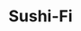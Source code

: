 ---
layout: place
title: "Sushi-Fi"
permalink: /colorado/fort-collins/sushi-fi.html
stateAbbr: CO
stateName: Colorado
cityName: Fort Collins
place_id: ChIJpUCjJEZKaYcRSJFdSiCcV7I
photos:
  - name: >-
      places/ChIJpUCjJEZKaYcRSJFdSiCcV7I/photos/AeeoHcLnuCS_nfcANQ13Unw14IkW1UhJmFIo21blCsOjDigE6g0KwdG9Vk64mjZqSqu6b77L9YevNbqe6haHZUFe9OoEMV-3gMyl9pU85b7M91lpBrJ8qh5RSdHpETo2oos7onlCe0ml-qtzmP7cGAaaOajV0k807EUYGx7JM1HaoL8SDXdLGnyCCo-XoPs12oEC2jrwWJth6mCv8LQzIOjqb4XLaae6D3J8ltkZf-dgEY5nOerXS6LA1jL6HJCy3XtnXVRV711Dd_gcVWZofD2KchI5ISLDStcncnVGGRDLeeZGQw
    widthPx: 4000
    heightPx: 2252
    authorAttributions:
      - displayName: Sushi-Fi
        uri: https://maps.google.com/maps/contrib/112195180713979616678
        photoUri: >-
          https://lh3.googleusercontent.com/a/ACg8ocK05UytYURiWH3KJKbbTwqvk9WCT_3hnMN4iQD7qr7UvqIkGQ=s100-p-k-no-mo
    flagContentUri: >-
      https://www.google.com/local/imagery/report/?cb_client=maps_api_places.places_api&image_key=!1e10!2sAF1QipPl1ZcPAG7FU4kmwdiyMVZY8vw7mL3HzTuvsYwU&hl=en-US
    googleMapsUri: >-
      https://www.google.com/maps/place//data=!3m4!1e2!3m2!1sAF1QipPl1ZcPAG7FU4kmwdiyMVZY8vw7mL3HzTuvsYwU!2e10!4m2!3m1!1s0x87694a4624a340a5:0xb2579c204a5d9148
  - name: >-
      places/ChIJpUCjJEZKaYcRSJFdSiCcV7I/photos/AeeoHcJt-SnZeONU8o5STjI9QeVtMBZxBd9aa5wQLSu-Xb6FqcjZl4KkBhQxVmm-XpQBPyV7bOupESbMDPa2XPBe5bmAg1necl1WO0X9l5_EKgDLfQz6Sspb84y38oZlvfSy4yINLlu6Xe_wL_ktV-vD0mbizIANNj7V3YTSomAniuLXwBUPwjyPR0L43h51A8Rg7pxXQnTaLa_Dvh5dL3gU188hDsI2nJ6regFXrsr9qLK7_oR5nMA-intc4WF57wRlCjZDK-eD0zxwe7Eve7UtIqTle0ql1UMbiCE_l6sqY3BFOw
    widthPx: 4000
    heightPx: 2252
    authorAttributions:
      - displayName: Sushi-Fi
        uri: https://maps.google.com/maps/contrib/112195180713979616678
        photoUri: >-
          https://lh3.googleusercontent.com/a/ACg8ocK05UytYURiWH3KJKbbTwqvk9WCT_3hnMN4iQD7qr7UvqIkGQ=s100-p-k-no-mo
    flagContentUri: >-
      https://www.google.com/local/imagery/report/?cb_client=maps_api_places.places_api&image_key=!1e10!2sAF1QipP8ie7UCDXcAJj78dc8xs5gRKrJiZdr4OxWVsq8&hl=en-US
    googleMapsUri: >-
      https://www.google.com/maps/place//data=!3m4!1e2!3m2!1sAF1QipP8ie7UCDXcAJj78dc8xs5gRKrJiZdr4OxWVsq8!2e10!4m2!3m1!1s0x87694a4624a340a5:0xb2579c204a5d9148
  - name: >-
      places/ChIJpUCjJEZKaYcRSJFdSiCcV7I/photos/AeeoHcIh8CBsS6k_dclrFPU8CPoWHIKyQ0ltXWoXT0p3IS7mpl6SMGYXn4c9bkb8nQCFFoOID8os4yXV-gDohrQ5NUgElvw-GS-fnMu_-5epYkOvtHfhApGtCc5cGLcFqcjaHAs9Vc5eKcDCOv3bwH-tW0I09h-EHokKhcGIZF-hvDVZgNI3gMxKnQcBB8nyRz25rSr1H2O5TaXMJ2BH92hDvzpiXh6ZOdUhtYDqkZhCftR7j2R8BL4bESzlWozoUX68BBwEsPAadHPyyfpOsRIb1-67Y4WfJztSGyyk4U5474Wbrbc3ySRw_6rUGEATyWp7zAMr_T-s_VZAgXFK0ll_iQl62iWo0AeNbcOb25fwm5Kh4ibN_SUe4O7BMy-hWGaRENrG5c5DdNxzhkC_MxsRwkDk-DIPbw5VL__RDf2BmKR7TaR5JWYK4-4t05eHGrD3
    widthPx: 4000
    heightPx: 3000
    authorAttributions:
      - displayName: Edwin Chong
        uri: https://maps.google.com/maps/contrib/101452229405206173227
        photoUri: >-
          https://lh3.googleusercontent.com/a/ACg8ocJCElpPNthVN6jH4Y5-UqujCrdDTKYqwTN377JVsgH4gicZ2omr=s100-p-k-no-mo
    flagContentUri: >-
      https://www.google.com/local/imagery/report/?cb_client=maps_api_places.places_api&image_key=!1e10!2sCIABIhAIN0uGXQjTsGf8JzEAB7-p&hl=en-US
    googleMapsUri: >-
      https://www.google.com/maps/place//data=!3m4!1e2!3m2!1sCIABIhAIN0uGXQjTsGf8JzEAB7-p!2e10!4m2!3m1!1s0x87694a4624a340a5:0xb2579c204a5d9148
  - name: >-
      places/ChIJpUCjJEZKaYcRSJFdSiCcV7I/photos/AeeoHcLhNgXXGUnDqq6nZXdltUIDB_O10MUVpWb3GQ9ILd2uh5-z2FurkMBHEZyqK7BLVPBTJHnDaywXW8N4_RRoz6UDa6SaDb1f9t7eiv9wjt9OOkyF58phwsCPCEB_8HNa8hrdKPNJkSlH7AOVKcrpSJsOT8Q535I8mSulcWyqWX1-9PZ13v_UiRISVQZr4vQIivtT8gw12rRmaG_9wXfoDhSs81OFWxQkHk_ZfBt90l_1ecgHOK7UMu00T91cxBLrjGv8eTW9GB1IqgRKN9k7G-pkUUWDxKzruWC55uCOTGaOyF7Vp47ZkNqhCZvHeYFLJ3K7NKQSYDdeDNr1A7gWV6cxRuUrDuwgpHJT17S2m8aUucy27m4puGOmxSgCwHz8dPM33lXNGCW8_Ic2mK5fPyPBMe77R_-yIwHWSwlqdJQ
    widthPx: 4000
    heightPx: 2252
    authorAttributions:
      - displayName: albert william
        uri: https://maps.google.com/maps/contrib/113848130086639668900
        photoUri: >-
          https://lh3.googleusercontent.com/a-/ALV-UjU5cE8RZteqNotWOAo0O_k0_yzLdcGiXQySefOrlWGXw7CWxd5R=s100-p-k-no-mo
    flagContentUri: >-
      https://www.google.com/local/imagery/report/?cb_client=maps_api_places.places_api&image_key=!1e10!2sCIHM0ogKEICAgIDTtJ_xQw&hl=en-US
    googleMapsUri: >-
      https://www.google.com/maps/place//data=!3m4!1e2!3m2!1sCIHM0ogKEICAgIDTtJ_xQw!2e10!4m2!3m1!1s0x87694a4624a340a5:0xb2579c204a5d9148
  - name: >-
      places/ChIJpUCjJEZKaYcRSJFdSiCcV7I/photos/AeeoHcIo_EfWjtoS2QF73wpkMqmQYFM5w9KgKKeZRR_VVATIEhsjgi7PEmjeY2DPoAcCSYRvD9lQHz2j9OB7PvWTYFwsqDwSRI81pP6Zag1O63YQ2CRD_-VhxXj0-M-98f5H0OdBNSBM624oPX7_ww6sNnMulhMNWeeHKq-hI3qHD4LLL7RHcR2Mh--abxN8BFunXMpo632IzdAa81Cq86TWN9GWgbZcfZLachJK5GGVJ3ijX8UHK_uZtRrOog6eyfsfkbe1dkl9UubdcmMRO55A0FS0q5q-0Uwec_Z2s4e0S7c6kA
    widthPx: 2992
    heightPx: 2992
    authorAttributions:
      - displayName: Sushi-Fi
        uri: https://maps.google.com/maps/contrib/112195180713979616678
        photoUri: >-
          https://lh3.googleusercontent.com/a/ACg8ocK05UytYURiWH3KJKbbTwqvk9WCT_3hnMN4iQD7qr7UvqIkGQ=s100-p-k-no-mo
    flagContentUri: >-
      https://www.google.com/local/imagery/report/?cb_client=maps_api_places.places_api&image_key=!1e10!2sAF1QipNA_FKN-URwPpqLHSP7ztJw3MznEBQniQkSBAbS&hl=en-US
    googleMapsUri: >-
      https://www.google.com/maps/place//data=!3m4!1e2!3m2!1sAF1QipNA_FKN-URwPpqLHSP7ztJw3MznEBQniQkSBAbS!2e10!4m2!3m1!1s0x87694a4624a340a5:0xb2579c204a5d9148
  - name: >-
      places/ChIJpUCjJEZKaYcRSJFdSiCcV7I/photos/AeeoHcKgc7VFR3GftIvRN2r5WJJcuvzFZy1jZN3_sGp0yXqMBPU0vIaa2B6mxHz4hbZ3kCRgrBKp9LWuJ_lJlMbsXV0YWA1FkN425KzyL2iOWmx7nNgXcAq2aVu0Mio8rH4qzVHw0V7BSXS59ojWH_OYPqp7ZZb5ywZ6DwED7BDwX-jppp4XbNP5vd18aln_Xy3UT2AnlVsuOgBIVcUGIoZSiugUt--7L_KLEZDH50Bw_0jz4HuaAAmh80x-rT0q1o83w-w1vuM2EKvfOXooFZLqT848X9oYlHmWCAiQ3o23PC-RdvwwJRCPjnx-qsVLZD0tzwqSdsB7jilknimz2Fhs7Tjm-mwikfkG5f-LxEU-O8xsVSBN_IJIYbW2jb6_-q1cyv_wkqyQEi-6GGDA4vCDci1gloVfqS0nvNzkE_QVqHQ
    widthPx: 4800
    heightPx: 3600
    authorAttributions:
      - displayName: Allison Wischmeier
        uri: https://maps.google.com/maps/contrib/114864287635915999639
        photoUri: >-
          https://lh3.googleusercontent.com/a/ACg8ocLeA9XHm5XXZ75CJthtAFr_ooHuOOy1V996-yLVOPQ6nTVfSQ=s100-p-k-no-mo
    flagContentUri: >-
      https://www.google.com/local/imagery/report/?cb_client=maps_api_places.places_api&image_key=!1e10!2sCIHM0ogKEICAgIDHlobgYA&hl=en-US
    googleMapsUri: >-
      https://www.google.com/maps/place//data=!3m4!1e2!3m2!1sCIHM0ogKEICAgIDHlobgYA!2e10!4m2!3m1!1s0x87694a4624a340a5:0xb2579c204a5d9148
  - name: >-
      places/ChIJpUCjJEZKaYcRSJFdSiCcV7I/photos/AeeoHcLaBTghEqLiYsGIphvKGH0SIfPRS-ZMQqvHheT8Q7zjTgBB0oAYcZ3-chnsC78XKTlRLBiqItwVE1t6Ol6dq0kiNz29sNjMYxRm93s--NR-Dv7lDAAVpV3OHInL_eaH-WX5yHBKPE-7lbA4e-4h-wPVQD0Jmw6zzg7xpZVxVxRCSM3ZHkaUfxaJNgjjkHiAh6PjjqiwsLUiHz0yWh9MQZp3aA8mmzkblwzNUx3mWwythCV3R4S_u5e6VbbggN7XvXuXrZ_H1j4nWG_rCfZJidVivRC50z65zR5vyOhD0oI7mw
    widthPx: 1545
    heightPx: 2000
    authorAttributions:
      - displayName: Sushi-Fi
        uri: https://maps.google.com/maps/contrib/112195180713979616678
        photoUri: >-
          https://lh3.googleusercontent.com/a/ACg8ocK05UytYURiWH3KJKbbTwqvk9WCT_3hnMN4iQD7qr7UvqIkGQ=s100-p-k-no-mo
    flagContentUri: >-
      https://www.google.com/local/imagery/report/?cb_client=maps_api_places.places_api&image_key=!1e10!2sAF1QipPtlmKf_9dYO_JfFAKmxuu-dou8TUPtFlzFOPUG&hl=en-US
    googleMapsUri: >-
      https://www.google.com/maps/place//data=!3m4!1e2!3m2!1sAF1QipPtlmKf_9dYO_JfFAKmxuu-dou8TUPtFlzFOPUG!2e10!4m2!3m1!1s0x87694a4624a340a5:0xb2579c204a5d9148
  - name: >-
      places/ChIJpUCjJEZKaYcRSJFdSiCcV7I/photos/AeeoHcINyei5glCA0cj4s9i9boDFYlAW3fgM-HJ0khQuOPWnqdBMIu4ROmvQhRvzJNC_UfRMNxmBDqcfBHKtFgaattugGnUiFJ1VV7K2Fa1bLlxrlcjlWrtPtVhvICE29sB3WwHQdytd8-wZ87NaiQdx580Jg7w_0MdTkY__kG1Xl26R0zo53N2n-HlLDiPo1DceX2C-GSOQzzv5i7m9Sv8WqJih9HlBb_xUUNtncNKf4pcjMjOkZeigESAInp9enM_r-d3IHRvqnTDAJWua1wVjNZ3V2neiPg6rzx6NNHXJWkLmjA
    widthPx: 1440
    heightPx: 810
    authorAttributions:
      - displayName: Sushi-Fi
        uri: https://maps.google.com/maps/contrib/112195180713979616678
        photoUri: >-
          https://lh3.googleusercontent.com/a/ACg8ocK05UytYURiWH3KJKbbTwqvk9WCT_3hnMN4iQD7qr7UvqIkGQ=s100-p-k-no-mo
    flagContentUri: >-
      https://www.google.com/local/imagery/report/?cb_client=maps_api_places.places_api&image_key=!1e10!2sAF1QipMp03kx9VueJPxUsqSto--5_U5kRk7axSsYbF17&hl=en-US
    googleMapsUri: >-
      https://www.google.com/maps/place//data=!3m4!1e2!3m2!1sAF1QipMp03kx9VueJPxUsqSto--5_U5kRk7axSsYbF17!2e10!4m2!3m1!1s0x87694a4624a340a5:0xb2579c204a5d9148
  - name: >-
      places/ChIJpUCjJEZKaYcRSJFdSiCcV7I/photos/AeeoHcIgjk-vV62MxNpMzf9ZN8XgDAHWh0SadB9AWwf1cJKZROhbwjoIXU9FDvq6sdyZD52EuDPQOJWgbDa80k2fh4THaZKnUYwwysYIJA4eM1_u35YGtDgU5bob0h6F42e2kUf9bO1HGO4NmqTbHFO2xn8O6zjZjCltdl1gr6_snwvq5L2YlV5h5QHdu2fehj9IVeYEit8_lxwdiZ8KUUy3b03ris-Ke35tu3fy24Xvda1WGtxSg52Kbrz87qhgc4C8RR67GqnDO3exWSuWRcvWtzNaePSpzemIKxAtdxge6C8x2oxWECEa2nEcRjVKhaSmBvawF_hXzO0-GhOPkyaIbNQkaer8_SH-DUDOKa6PIDj4ZwizIOXvsb0PQ4gLJQBwHZRAgKrJkNWTMvZgisI0FuLImJkUbI7Uuxo2HnBGIoEdtA
    widthPx: 3000
    heightPx: 4000
    authorAttributions:
      - displayName: Sebastien Gavillet
        uri: https://maps.google.com/maps/contrib/101275260020088400664
        photoUri: >-
          https://lh3.googleusercontent.com/a-/ALV-UjVYB86rLAKXx3j5Q6wwzPxFRUNGBQl_rRC4IHwNh9c8KQT8w0ZmtQ=s100-p-k-no-mo
    flagContentUri: >-
      https://www.google.com/local/imagery/report/?cb_client=maps_api_places.places_api&image_key=!1e10!2sCIHM0ogKEICAgICfu-OlZg&hl=en-US
    googleMapsUri: >-
      https://www.google.com/maps/place//data=!3m4!1e2!3m2!1sCIHM0ogKEICAgICfu-OlZg!2e10!4m2!3m1!1s0x87694a4624a340a5:0xb2579c204a5d9148
  - name: >-
      places/ChIJpUCjJEZKaYcRSJFdSiCcV7I/photos/AeeoHcIHlL2Q6CbLHKv9elCltJnMd_zhVhBxXNHXAvB4UfCchyG-V9ZyQxeF5QQYY0wNni2VE_FBXWdWR6S0ScsbosoC_saOGZvQEJE1X0R0PTIZe_RVAPUFvaspJUHLTjGjL90kgJ61AMeESUxk9nrdYsbAlrK0e5ItiFuk3FupyEdDWNE0ZiFB18Vt7w8UAG6N7xU8yc3iKmqPGQDeIMJbgwPyvWYJR0TFomTDGf5Gc6v4TFsJwX_ucutA-o98DIL1s5NY9Y3L9jsi7njJH53dMJPLcldW0PbMj-V0sBBfr3BswdMbrovqkB0JlGrXTpcQ33s1UUv5Rh0vUnEL_RKo0OpujskBbmeAqijYK1AOYI8kx3hjEmG5nTV-swpHLDnTHOXVlfVM3_WWzimYIsl7rNJlCgiJbEmwv7YQdJ6d0HKnZdSz
    widthPx: 2937
    heightPx: 2937
    authorAttributions:
      - displayName: Adam Zentz
        uri: https://maps.google.com/maps/contrib/108858774154482923962
        photoUri: >-
          https://lh3.googleusercontent.com/a/ACg8ocLieyOMHlW7SJT78YJn9xboF2ThEeH_ODEkMWfoOixgQ1Fp0g=s100-p-k-no-mo
    flagContentUri: >-
      https://www.google.com/local/imagery/report/?cb_client=maps_api_places.places_api&image_key=!1e10!2sCIHM0ogKEICAgID72am9zQE&hl=en-US
    googleMapsUri: >-
      https://www.google.com/maps/place//data=!3m4!1e2!3m2!1sCIHM0ogKEICAgID72am9zQE!2e10!4m2!3m1!1s0x87694a4624a340a5:0xb2579c204a5d9148
address: '921 E Harmony Rd #104, Fort Collins, CO 80525, USA'
street: '921 E Harmony Rd #104'
city: Fort Collins
state: CO
zip: '80525'
country: USA
neighborhood: null
latitude: '40.522745'
longitude: '-105.060914'
accessibility_options:
  wheelchairAccessibleParking: true
  wheelchairAccessibleEntrance: true
  wheelchairAccessibleRestroom: true
  wheelchairAccessibleSeating: true
business_status: OPERATIONAL
name: Sushi-Fi
google_maps_links:
  directionsUri: >-
    https://www.google.com/maps/dir//''/data=!4m7!4m6!1m1!4e2!1m2!1m1!1s0x87694a4624a340a5:0xb2579c204a5d9148!3e0
  placeUri: https://maps.google.com/?cid=12850911724225532232
  writeAReviewUri: >-
    https://www.google.com/maps/place//data=!4m3!3m2!1s0x87694a4624a340a5:0xb2579c204a5d9148!12e1
  reviewsUri: >-
    https://www.google.com/maps/place//data=!4m4!3m3!1s0x87694a4624a340a5:0xb2579c204a5d9148!9m1!1b1
  photosUri: >-
    https://www.google.com/maps/place//data=!4m3!3m2!1s0x87694a4624a340a5:0xb2579c204a5d9148!10e5
primary_type: Japanese Restaurant
opening_hours:
  regular: null
  current: null
secondary_opening_hours:
  regular:
    weekdayDescriptions: null
    type: null
  current:
    weekdayDescriptions: null
    type: null
phone: +1-970-221-1040
price_level: null
price_range: null
rating: null
rating_count: 0
website: null
description: null
reviews: null
parking_options: null
payment_options: null
allow_dogs: null
curbside_pickup: null
delivery: null
dine_in: null
good_for_children: null
good_for_groups: null
good_for_sports: null
live_music: null
menu_for_children: null
outdoor_seating: null
reservable: null
restroom: null
serves_beer: null
serves_breakfast: null
serves_brunch: null
serves_cocktails: null
serves_coffee: null
serves_dinner: null
serves_dessert: null
serves_lunch: null
serves_vegetarian_food: null
serves_wine: null
takeout: null

---